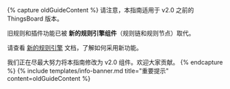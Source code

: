 {% capture oldGuideContent %}
请注意，本指南适用于 v2.0 之前的 ThingsBoard 版本。

旧规则和插件功能已被 **新的规则引擎组件**（规则链和规则节点）取代。

请查看 [新的规则引擎](/docs/user-guide/rule-engine-2-0/re-getting-started/) 文档，了解如何采用新功能。

我们正在尽最大努力将本指南修改为 v2.0 组件。欢迎大家贡献。
{% endcapture %}
{% include templates/info-banner.md title="重要提示" content=oldGuideContent %}